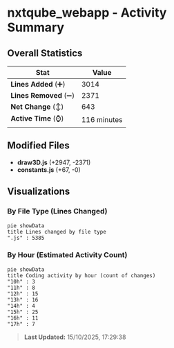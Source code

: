 # nxtqube_webapp - Activity Summary 

## Overall Statistics

| Stat                   | Value                                                             |
| ---------------------- | ----------------------------------------------------------------- |
| **Lines Added** (➕)   | 3014                                          |
| **Lines Removed** (➖) | 2371                                        |
| **Net Change** (↕)    | 643                |
| **Active Time** (⌚)   | 116 minutes |


## Modified Files
- **draw3D.js** (+2947, -2371)
- **constants.js** (+67, -0)

## Visualizations

### By File Type (Lines Changed)

```mermaid
pie showData
title Lines changed by file type
".js" : 5385
```

### By Hour (Estimated Activity Count)

```mermaid
pie showData
title Coding activity by hour (count of changes)
"10h" : 3
"11h" : 8
"12h" : 15
"13h" : 16
"14h" : 4
"15h" : 25
"16h" : 11
"17h" : 7
```


> **Last Updated:** 15/10/2025, 17:29:38